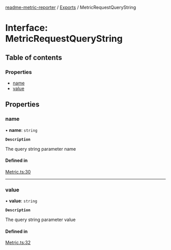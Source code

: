 [readme-metric-reporter](../README.md) / [Exports](../modules.md) / MetricRequestQueryString

# Interface: MetricRequestQueryString

## Table of contents

### Properties

- [name](MetricRequestQueryString.md#name)
- [value](MetricRequestQueryString.md#value)

## Properties

### name

• **name**: `string`

**`Description`**

The query string parameter name

#### Defined in

[Metric.ts:30](https://github.com/igrek8/readme-metric-reporter/blob/2a81fee/src/Metric.ts#L30)

___

### value

• **value**: `string`

**`Description`**

The query string parameter value

#### Defined in

[Metric.ts:32](https://github.com/igrek8/readme-metric-reporter/blob/2a81fee/src/Metric.ts#L32)
